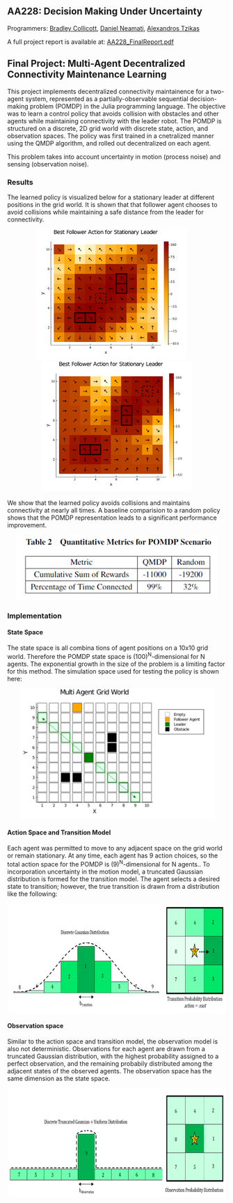## AA228: Decision Making Under Uncertainty
Programmers: [Bradley Collicott](https://github.com/bcollico), [Daniel Neamati](https://github.com/danineamati), [Alexandros Tzikas](https://github.com/alextzik)

A full project report is available at: [AA228_FinalReport.pdf](./output/AA228_Project.pdf)
## Final Project: Multi-Agent Decentralized Connectivity Maintenance Learning
This project implements decentralized connectivity maintainence for a two-agent system, represented as a partially-observable sequential decision-making problem (POMDP) in the Julia programming language. The objective was to learn a control policy that avoids collision with obstacles and other agents while maintaining connectivity with the leader robot. The POMDP is structured on a discrete, 2D grid world with discrete state, action, and observation spaces. The policy was first trained in a cnetralized manner using the QMDP algorithm, and rolled out decentralized on each agent.

This problem takes into account uncertainty in motion (process noise) and sensing (observation noise).

### Results
The learned policy is visualized below for a stationary leader at different positions in the grid world. It is shown that that follower agent chooses to avoid collisions while maintaining a safe distance from the leader for connectivity.
<p align="center">
     <img src="./output/policy-plot-stationary-log-heat-border-equal-Arrows-(5-5).png" height="300"/>&nbsp;&nbsp;&nbsp;&nbsp;&nbsp;&nbsp;<img src="./output/policy-plot-stationary-log-heat-border-equal-Arrows-(9-9).png" height="300"/> 
</p>

We show that the learned policy avoids collisions and maintains connectivity at nearly all times. A baseline comparision to a random policy shows that the POMDP representation leads to a significant performance improvement.

<p align="center">
     <img src="./output/results_table.PNG" height="150"/>
</p>

### Implementation

#### State Space
The state space is all combina tions of agent positions on a 10x10 grid world. Therefore the POMDP state space is (100)<sup>N</sup>-dimensional for N agents. The exponential growth in the size of the problem is a limiting factor for this method. The simulation space used for testing the policy is shown here:

<p align="center">
     <img src="./output/example_grid_world.png" height="300"/>
</p>

#### Action Space and Transition Model
Each agent was permitted to move to any adjacent space on the grid world or remain stationary. At any time, each agent has 9 action choices, so the total action space for the POMDP is (9)<sup>N</sup>-dimensional for N agents.. To incorporation uncertainty in the motion model, a truncated Gaussian distribution is formed for the transition model. The agent selects a desired state to transition; however, the true transition is drawn from a distribution like the following:

<p align="center">
     <img src="./output/transition_distribution_1.png" height="250"/>
</p>

#### Observation space
Similar to the action space and transition model, the observation model is also not deterministic. Observations for each agent are drawn from a truncated Gaussian distribution, with the highest probability assigned to a perfect observation, and the remaining probabily distributed among the adjacent states of the observed agents. The observation space has the same dimension as the state space.

<p align="center">
     <img src="./output/observation_distribution_1.png" height="250"/>
</p>

